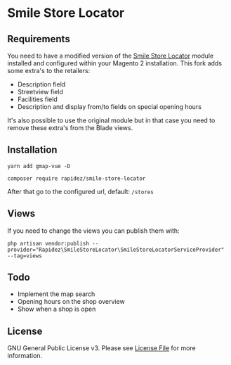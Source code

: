 # Smile Store Locator

## Requirements

You need to have a modified version of the [Smile Store Locator](https://github.com/pimruiter/magento2-module-store-locator/tree/feature/stable) module installed and configured within your Magento 2 installation. This fork adds some extra's to the retailers:

- Description field
- Streetview field
- Facilities field
- Description and display from/to fields on special opening hours

It's also possible to use the original module but in that case you need to remove these extra's from the Blade views.

## Installation

```
yarn add gmap-vue -D
```

```
composer require rapidez/smile-store-locator
```

After that go to the configured url, default: `/stores`

## Views

If you need to change the views you can publish them with:
```
php artisan vendor:publish --provider="Rapidez\SmileStoreLocator\SmileStoreLocatorServiceProvider" --tag=views
```

## Todo

- Implement the map search
- Opening hours on the shop overview
- Show when a shop is open

## License

GNU General Public License v3. Please see [License File](LICENSE) for more information.
